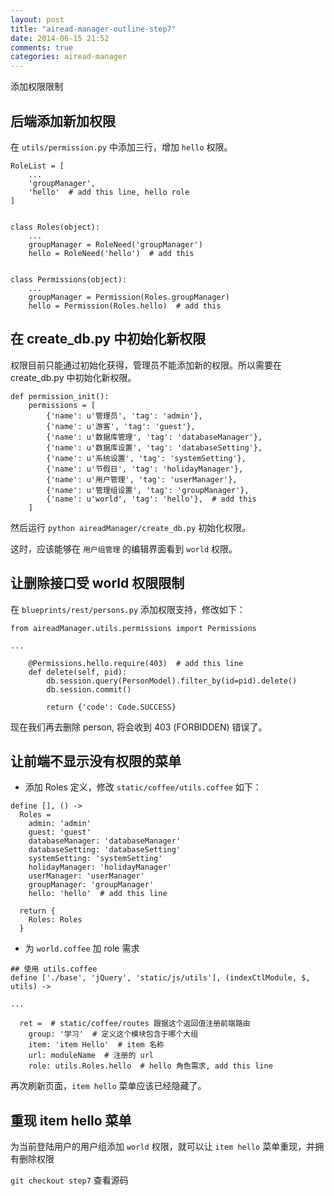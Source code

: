 ```yaml
---
layout: post
title: "airead-manager-outline-step7"
date: 2014-06-15 21:52
comments: true
categories: airead-manager
---
```


添加权限限制

<!-- more -->

## 后端添加新加权限
在 `utils/permission.py` 中添加三行，增加 `hello` 权限。
```
RoleList = [
    ...
    'groupManager',
    'hello'  # add this line, hello role
]


class Roles(object):
    ...
    groupManager = RoleNeed('groupManager')
    hello = RoleNeed('hello')  # add this


class Permissions(object):
    ...
    groupManager = Permission(Roles.groupManager)
    hello = Permission(Roles.hello)  # add this

```

## 在 create_db.py 中初始化新权限
权限目前只能通过初始化获得，管理员不能添加新的权限。所以需要在 create_db.py 中初始化新权限。

```
def permission_init():
    permissions = [
        {'name': u'管理员', 'tag': 'admin'},
        {'name': u'游客', 'tag': 'guest'},
        {'name': u'数据库管理', 'tag': 'databaseManager'},
        {'name': u'数据库设置', 'tag': 'databaseSetting'},
        {'name': u'系统设置', 'tag': 'systemSetting'},
        {'name': u'节假日', 'tag': 'holidayManager'},
        {'name': u'用户管理', 'tag': 'userManager'},
        {'name': u'管理组设置', 'tag': 'groupManager'},
        {'name': u'world', 'tag': 'hello'},  # add this
    ]
```

然后运行 `python aireadManager/create_db.py` 初始化权限。

这时，应该能够在 `用户组管理` 的编辑界面看到 `world` 权限。

## 让删除接口受 world 权限限制
在 `blueprints/rest/persons.py` 添加权限支持，修改如下：

```
from aireadManager.utils.permissions import Permissions

...

    @Permissions.hello.require(403)  # add this line
    def delete(self, pid):
        db.session.query(PersonModel).filter_by(id=pid).delete()
        db.session.commit()

        return {'code': Code.SUCCESS}
```

现在我们再去删除 person, 将会收到 403 (FORBIDDEN) 错误了。

## 让前端不显示没有权限的菜单
- 添加 Roles 定义，修改 `static/coffee/utils.coffee` 如下：

```
define [], () ->
  Roles =
    admin: 'admin'
    guest: 'guest'
    databaseManager: 'databaseManager'
    databaseSetting: 'databaseSetting'
    systemSetting: 'systemSetting'
    holidayManager: 'holidayManager'
    userManager: 'userManager'
    groupManager: 'groupManager'
    hello: 'hello'  # add this line

  return {
    Roles: Roles
  }
```

- 为 `world.coffee` 加 role 需求

```
## 使用 utils.coffee
define ['./base', 'jQuery', 'static/js/utils'], (indexCtlModule, $, utils) ->

...

  ret =  # static/coffee/routes 跟据这个返回值注册前端路由
    group: '学习'  # 定义这个模块包含于哪个大组
    item: 'item Hello'  # item 名称
    url: moduleName  # 注册的 url
    role: utils.Roles.hello  # hello 角色需求, add this line
```

再次刷新页面，`item hello` 菜单应该已经隐藏了。

## 重现 item hello 菜单
为当前登陆用户的用户组添加 `world` 权限，就可以让 `item hello` 菜单重现，并拥有删除权限

`git checkout step7` 查看源码